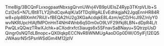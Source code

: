 Tme8lg/3BCQnFLvxogpaatNbxsgQrvnUWvj4VB9pUEIsZ4Ryp3TKrpVLIb+SCzI2eS+N7L/Bt8TLY2jIhdCqvAqIK/a5fTDqWgALEvEdhkgjaN2JgqEnnHR84Rw8+pIp8BXmht7RiU/+fBEQA2hU2g3KGaAcdqkE8L4zm/ejCD/HcJI9Z/nIyY0wvNKRUpcHIAjfMPOnHnT4NH4Wnb6qS0m0xO9LVF29ifkj8LBN+dDpR4L/tPwQLxQQwzTRwXJchk+aCXodrxfct3iaugs6x5SFnavSaBNayu+SQtrzpUsDQingr0sNQTdLBnopc+QX0IqkpECCNvR8WNMUgAaoDGp0DW/O5ylFj12EQ5JWAasrN5r5PsnWSdGm4M12jzlV
